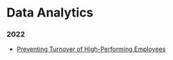 # Data Analytics

### 2022
* [Preventing Turnover of High-Performing Employees](https://github.com/martina-torce/data-analytics/tree/main/Preventing%20Turnover%20of%20High-Performing%20Employees)
